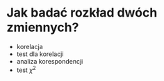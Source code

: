 # Jak badać rozkład dwóch zmiennych?

- korelacja
- test dla korelacji
- analiza korespondencji
- test $\chi^2$

